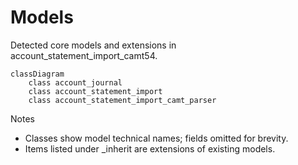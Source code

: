# Models

Detected core models and extensions in account_statement_import_camt54.

```mermaid
classDiagram
    class account_journal
    class account_statement_import
    class account_statement_import_camt_parser
```

Notes
- Classes show model technical names; fields omitted for brevity.
- Items listed under _inherit are extensions of existing models.
